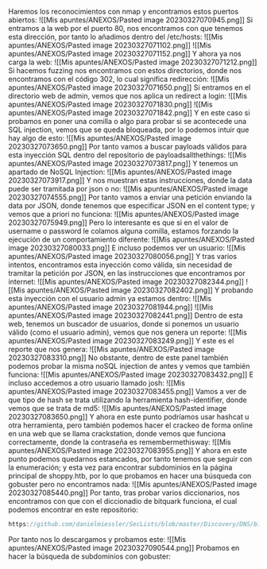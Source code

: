 Haremos los reconocimientos con nmap y encontramos estos puertos abiertos:
![[Mis apuntes/ANEXOS/Pasted image 20230327070945.png]]
Si entramos a la web por el puerto 80, nos encontramos con que tenemos esta dirección, por tanto lo añadimos dentro del /etc/hosts:
![[Mis apuntes/ANEXOS/Pasted image 20230327071102.png]]
![[Mis apuntes/ANEXOS/Pasted image 20230327071152.png]]
Y ahora ya nos carga la web:
![[Mis apuntes/ANEXOS/Pasted image 20230327071212.png]]
Si hacemos fuzzing nos encontramos con estos directorios, donde nos encontramos con el código 302, lo cual significa redirección:
![[Mis apuntes/ANEXOS/Pasted image 20230327071650.png]]
Si entramos en el directorio web de admin, vemos que nos aplica un redirect a login:
![[Mis apuntes/ANEXOS/Pasted image 20230327071830.png]]
![[Mis apuntes/ANEXOS/Pasted image 20230327071842.png]]
Y en este caso si probamos en poner una comilla o algo para probar si se acontecede una SQL injection, vemos que se queda bloqueada, por lo podemos intuir que hay algo de esto:
![[Mis apuntes/ANEXOS/Pasted image 20230327073650.png]]
Por tanto vamos a buscar payloads válidos para esta inyección SQL dentro del repositorio de payloadsallthethings:
![[Mis apuntes/ANEXOS/Pasted image 20230327073817.png]]
Y tenemos un apartado de NoSQL Injection:
![[Mis apuntes/ANEXOS/Pasted image 20230327073917.png]]
Y nos muestran estas instrucciones, donde la data puede ser tramitada por json o no:
![[Mis apuntes/ANEXOS/Pasted image 20230327074555.png]]
Por tanto vamos a enviar una petición enviando la data por JSON, donde tenemos que especificar JSON en el content type; y vemos que a priori no funciona:
![[Mis apuntes/ANEXOS/Pasted image 20230327075949.png]]
Pero lo interesante es que si en el valor de username o password le colamos alguna comilla, estamos forzando la ejecución de un comportamiento diferente:
![[Mis apuntes/ANEXOS/Pasted image 20230327080033.png]]
E incluso podemos ver un usuario:
![[Mis apuntes/ANEXOS/Pasted image 20230327080056.png]]
Y tras varios intentos, encontramos esta inyección como válida, sin necesidad de tramitar la petición por JSON, en las instrucciones que encontramos por internet:
![[Mis apuntes/ANEXOS/Pasted image 20230327082344.png]]
![[Mis apuntes/ANEXOS/Pasted image 20230327082402.png]]
Y probando esta inyección con el usuario admin ya estamos dentro:
![[Mis apuntes/ANEXOS/Pasted image 20230327081944.png]]
![[Mis apuntes/ANEXOS/Pasted image 20230327082441.png]]
Dentro de esta web, tenemos un buscador de usuarios, donde si ponemos un usuario válido (como el usuario admin), vemos que nos genera un reporte:
![[Mis apuntes/ANEXOS/Pasted image 20230327083249.png]]
Y este es el reporte que nos genera:
![[Mis apuntes/ANEXOS/Pasted image 20230327083310.png]]
No obstante, dentro de este panel también podemos probar la misma noSQL injection de antes y vemos que también funciona:
![[Mis apuntes/ANEXOS/Pasted image 20230327083432.png]]
E incluso accedemos a otro usuario llamado josh:
![[Mis apuntes/ANEXOS/Pasted image 20230327083455.png]]
Vamos a ver de que tipo de hash se trata utilizando la herramienta hash-identifier, donde vemos que se trata de md5:
![[Mis apuntes/ANEXOS/Pasted image 20230327083650.png]]
Y ahora en este punto podríamos usar hashcat u otra herramienta, pero también podemos hacer el crackeo de forma online en una web que se llama crackstation, donde vemos que funciona correctamente, donde la contraseña es remembermethisway:
![[Mis apuntes/ANEXOS/Pasted image 20230327083955.png]]
Y ahora en este punto podemos quedarnos estancados, por tanto tenemos que seguir con la enumeración; y esta vez para encontrar subdominios en la página principal de shoppy.htb, por lo que probamos en hacer una búsqueda con gobuster pero no encontramos nada:
![[Mis apuntes/ANEXOS/Pasted image 20230327085440.png]]
Por tanto, tras probar varios diccionarios, nos encontramos con que con el diccionadio de bitquark funciona, el cual podemos encontrar en este repositorio:
```javascript
https://github.com/danielmiessler/SecLists/blob/master/Discovery/DNS/bitquark-subdomains-top100000.txt
```
Por tanto nos lo descargamos y probamos este:
![[Mis apuntes/ANEXOS/Pasted image 20230327090544.png]]
Probamos en hacer la búsqueda de subdominios con gobuster:



